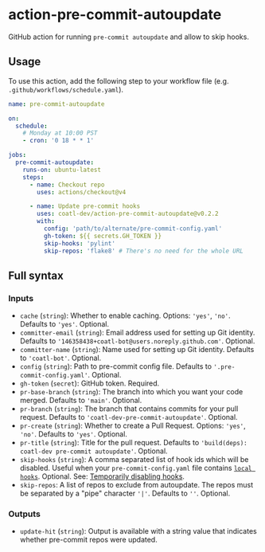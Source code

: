 # action-pre-commit-autoupdate

GitHub action for running `pre-commit autoupdate` and allow to skip hooks.

## Usage

To use this action, add the following step to your workflow file (e.g.
`.github/workflows/schedule.yaml`).

```yml
name: pre-commit-autoupdate

on:
  schedule:
    # Monday at 10:00 PST
    - cron: '0 18 * * 1'

jobs:
  pre-commit-autoupdate:
    runs-on: ubuntu-latest
    steps:
      - name: Checkout repo
        uses: actions/checkout@v4

      - name: Update pre-commit hooks
        uses: coatl-dev/action-pre-commit-autoupdate@v0.2.2
        with:
          config: 'path/to/alternate/pre-commit-config.yaml'
          gh-token: ${{ secrets.GH_TOKEN }}
          skip-hooks: 'pylint'
          skip-repos: 'flake8' # There's no need for the whole URL
```

## Full syntax

### Inputs

- `cache` (`string`): Whether to enable caching. Options: `'yes'`, `'no'`.
  Defaults to `'yes'`. Optional.
- `committer-email` (`string`): Email address used for setting up Git identity.
  Defaults to `'146358438+coatl-bot@users.noreply.github.com'`. Optional.
- `committer-name` (`string`): Name used for setting up Git identity. Defaults
  to `'coatl-bot'`. Optional.
- `config` (`string`): Path to pre-commit config file. Defaults to
  `'.pre-commit-config.yaml'`. Optional.
- `gh-token` (`secret`): GitHub token. Required.
- `pr-base-branch` (`string`): The branch into which you want your code merged.
  Defaults to `'main'`. Optional.
- `pr-branch` (`string`): The branch that contains commits for your pull request.
  Defaults to `'coatl-dev-pre-commit-autoupdate'`. Optional.
- `pr-create` (`string`): Whether to create a Pull Request. Options: `'yes'`,
  `'no'`. Defaults to `'yes'`. Optional.
- `pr-title` (`string`): Title for the pull request. Defaults to
  `'build(deps): coatl-dev pre-commit autoupdate'`. Optional.
- `skip-hooks` (`string`): A comma separated list of hook ids which will be
  disabled. Useful when your `pre-commit-config.yaml` file contains
  [`local hooks`]. Optional. See: [Temporarily disabling hooks].
- `skip-repos`: A list of repos to exclude from autoupdate. The repos must be
  separated by a "pipe" character `'|'`. Defaults to `''`. Optional.

### Outputs

- `update-hit` (`string`): Output is available with a string value that
  indicates whether pre-commit repos were updated.

[`local hooks`]: https://pre-commit.com/#repository-local-hooks
[Temporarily disabling hooks]: https://pre-commit.com/#temporarily-disabling-hooks
